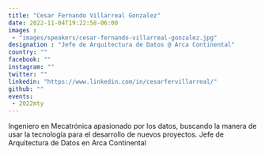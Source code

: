```yaml
---
title: "Cesar Fernando Villarreal Gonzalez"
date: 2022-11-04T19:22:58-06:00
images : 
 - "images/speakers/cesar-fernando-villarreal-gonzalez.jpg"
designation : "Jefe de Arquitectura de Datos @ Arca Continental"
country: ""
facebook: ""
instagram: ""
twitter: ""
linkedin: "https://www.linkedin.com/in/cesarfervillarreal/"
github: ""
events: 
 - 2022mty
---
```


Ingeniero en Mecatrónica apasionado por los datos, buscando la manera de usar la tecnología para el desarrollo de nuevos proyectos. Jefe de Arquitectura de Datos en Arca Continental
